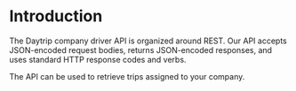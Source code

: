 # Introduction

The Daytrip company driver API is organized around REST. Our API accepts JSON-encoded request bodies, returns JSON-encoded responses, and uses standard HTTP response codes and verbs.

The API can be used to retrieve trips assigned to your company.
